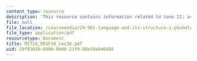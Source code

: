 ```yaml
---
content_type: resource
description: 'This resource contains information related to tone II: asian languages. '
file: null
file_location: /coursemedia/24-901-language-and-its-structure-i-phonology-fall-2010/29f8303b009b0b0021f908e50a946488_MIT24_901F10_Lec16.pdf
file_type: application/pdf
resourcetype: Document
title: MIT24_901F10_Lec16.pdf
uid: 29f8303b-009b-0b00-21f9-08e50a946488
---
```

